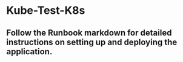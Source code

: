 # Kube-Test-K8s
## Follow the Runbook markdown for detailed instructions on setting up and deploying the application.